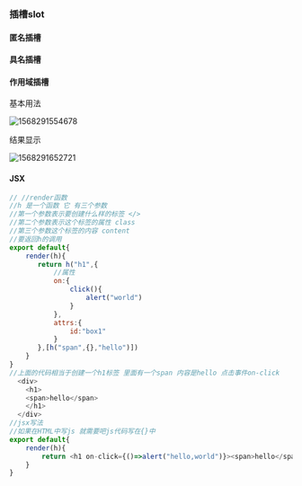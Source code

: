 ### 插槽slot

#### 匿名插槽

#### 具名插槽

#### 作用域插槽

基本用法

![1568291554678](C:\Users\lenovo\AppData\Roaming\Typora\typora-user-images\1568291554678.png)

结果显示

![1568291652721](C:\Users\lenovo\AppData\Roaming\Typora\typora-user-images\1568291652721.png)

#### JSX

```js
// //render函数
//h 是一个函数 它 有三个参数
//第一个参数表示要创建什么样的标签 </>
//第二个参数表示这个标签的属性 class
//第三个参数这个标签的内容 content
//要返回h的调用
export default{
    render(h){
       return h("h1",{
           //属性
           on:{
               click(){
                   alert("world")
               }
           },
           attrs:{
               id:"box1"
           }
       },[h("span",{},"hello")])
    }
}
//上面的代码相当于创建一个h1标签 里面有一个span 内容是hello 点击事件on-click
  <div>
    <h1>
    <span>hello</span>
    </h1>
  </div>
//jsx写法
//如果在HTML中写js 就需要吧js代码写在{}中
export default{
    render(h){
        return <h1 on-click={()=>alert("hello,world")}><span>hello</span></h1>
    }
}
```

